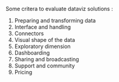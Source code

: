 Some critera to evaluate dataviz solutions :
1. Preparing and transforming data
2. Interface and handling
3. Connectors
4. Visual shape of the data
5. Exploratory dimension
6. Dashboarding
7. Sharing and broadcasting
8. Support and community
9. Pricing
